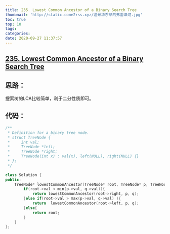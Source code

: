 ```yaml
---
title: 235. Lowest Common Ancestor of a Binary Search Tree
thumbnail: 'http://static.come2rss.xyz/温哥华东部的弗雷泽河.jpg'
toc: true
top: 10
tags:
categories:
date: 2020-09-27 11:37:57
---
```


## [235. Lowest Common Ancestor of a Binary Search Tree](https://leetcode-cn.com/problems/lowest-common-ancestor-of-a-binary-search-tree/)

<!-- more -->



## 思路：

搜索树的LCA比较简单，利于二分性质即可。

## 代码：

```c++
/**
 * Definition for a binary tree node.
 * struct TreeNode {
 *     int val;
 *     TreeNode *left;
 *     TreeNode *right;
 *     TreeNode(int x) : val(x), left(NULL), right(NULL) {}
 * };
 */

class Solution {
public:
    TreeNode* lowestCommonAncestor(TreeNode* root, TreeNode* p, TreeNode* q) {
        if(root->val < min(p->val, q->val)){
            return lowestCommonAncestor(root->right, p, q);
        }else if(root->val > max(p->val, q->val) ){
            return  lowestCommonAncestor(root->left, p, q);
        }else{
            return root;
        }
    }
};
```

